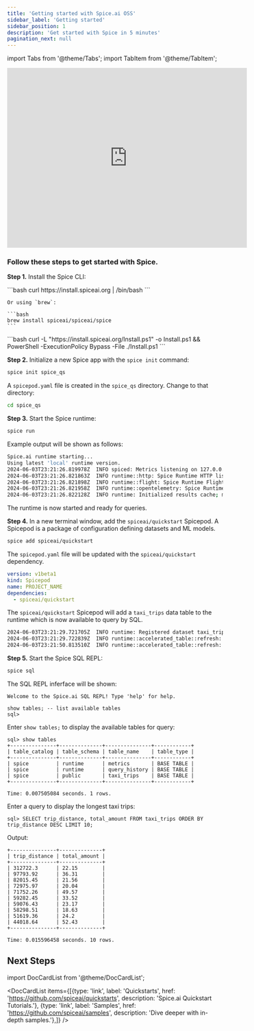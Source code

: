 ```yaml
---
title: 'Getting started with Spice.ai OSS'
sidebar_label: 'Getting started'
sidebar_position: 1
description: 'Get started with Spice in 5 minutes'
pagination_next: null
---
```


import Tabs from '@theme/Tabs';
import TabItem from '@theme/TabItem';

<div className="video-container">
  <iframe width="560" height="420" src="https://www.youtube.com/embed/AZyrecVWnEs?si=2s_2jLTJlUdgItyC" title="YouTube video player" frameborder="0" allow="accelerometer; autoplay; clipboard-write; encrypted-media; gyroscope; picture-in-picture; web-share" referrerpolicy="strict-origin-when-cross-origin" allowfullscreen></iframe>
</div>

### Follow these steps to get started with Spice.

**Step 1.** Install the Spice CLI:

<Tabs>
  <TabItem value="default" label="macOS, Linux, and WSL" default>
    ```bash
    curl https://install.spiceai.org | /bin/bash
    ```

    Or using `brew`:

    ```bash
    brew install spiceai/spiceai/spice
    ```

  </TabItem>
  <TabItem value="windows" label="Windows" default>
    ```bash
    curl -L "https://install.spiceai.org/Install.ps1" -o Install.ps1 && PowerShell -ExecutionPolicy Bypass -File ./Install.ps1
    ```
  </TabItem>
</Tabs>

**Step 2.** Initialize a new Spice app with the `spice init` command:

```bash
spice init spice_qs
```

A `spicepod.yaml` file is created in the `spice_qs` directory. Change to that directory:

```bash
cd spice_qs
```

**Step 3.** Start the Spice runtime:

```bash
spice run
```

Example output will be shown as follows:

```bash
Spice.ai runtime starting...
Using latest 'local' runtime version.
2024-06-03T23:21:26.819978Z  INFO spiced: Metrics listening on 127.0.0.1:9090
2024-06-03T23:21:26.821863Z  INFO runtime::http: Spice Runtime HTTP listening on 127.0.0.1:8090
2024-06-03T23:21:26.821898Z  INFO runtime::flight: Spice Runtime Flight listening on 127.0.0.1:50090
2024-06-03T23:21:26.821958Z  INFO runtime::opentelemetry: Spice Runtime OpenTelemetry listening on 127.0.0.1:50091
2024-06-03T23:21:26.822128Z  INFO runtime: Initialized results cache; max size: 128.00 MiB, item ttl: 1s
```

The runtime is now started and ready for queries.

**Step 4.** In a new terminal window, add the `spiceai/quickstart` Spicepod. A Spicepod is a package of configuration defining datasets and ML models.

```bash
spice add spiceai/quickstart
```

The `spicepod.yaml` file will be updated with the `spiceai/quickstart` dependency.

```yaml
version: v1beta1
kind: Spicepod
name: PROJECT_NAME
dependencies:
  - spiceai/quickstart
```

The `spiceai/quickstart` Spicepod will add a `taxi_trips` data table to the runtime which is now available to query by SQL.

```bash
2024-06-03T23:21:29.721705Z  INFO runtime: Registered dataset taxi_trips
2024-06-03T23:21:29.722839Z  INFO runtime::accelerated_table::refresh: Loading data for dataset taxi_trips
2024-06-03T23:21:50.813510Z  INFO runtime::accelerated_table::refresh: Loaded 2,964,624 rows (421.71 MiB) for dataset taxi_trips in 21s 90ms.
```

**Step 5.** Start the Spice SQL REPL:

```bash
spice sql
```

The SQL REPL inferface will be shown:

```
Welcome to the Spice.ai SQL REPL! Type 'help' for help.

show tables; -- list available tables
sql>
```

Enter `show tables;` to display the available tables for query:

```
sql> show tables
+---------------+--------------+---------------+------------+
| table_catalog | table_schema | table_name    | table_type |
+---------------+--------------+---------------+------------+
| spice         | runtime      | metrics       | BASE TABLE |
| spice         | runtime      | query_history | BASE TABLE |
| spice         | public       | taxi_trips    | BASE TABLE |
+---------------+--------------+---------------+------------+

Time: 0.007505084 seconds. 1 rows.
```

Enter a query to display the longest taxi trips:

```
sql> SELECT trip_distance, total_amount FROM taxi_trips ORDER BY trip_distance DESC LIMIT 10;
```

Output:

```
+---------------+--------------+
| trip_distance | total_amount |
+---------------+--------------+
| 312722.3      | 22.15        |
| 97793.92      | 36.31        |
| 82015.45      | 21.56        |
| 72975.97      | 20.04        |
| 71752.26      | 49.57        |
| 59282.45      | 33.52        |
| 59076.43      | 23.17        |
| 58298.51      | 18.63        |
| 51619.36      | 24.2         |
| 44018.64      | 52.43        |
+---------------+--------------+

Time: 0.015596458 seconds. 10 rows.
```

## Next Steps

import DocCardList from '@theme/DocCardList';

<DocCardList items={[{type: 'link', label: 'Quickstarts', href: 'https://github.com/spiceai/quickstarts', description: 'Spice.ai Quickstart Tutorials.'},
{type: 'link', label: 'Samples', href: 'https://github.com/spiceai/samples', description: 'Dive deeper with in-depth samples.'},]} />
